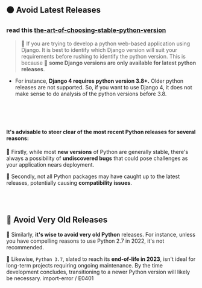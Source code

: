 ## 🟠 Avoid Latest Releases

### read this [the-art-of-choosing-stable-python-version](https://medium.com/@rishabhojha11/the-art-of-choosing-stable-python-version-70a7c755467b)

> 🔴 If you are trying to develop a python web-based application using Django. It is best to identify which Django version will suit your requirements before rushing to identify the python version. This is because 👾 **some Django versions are only available for latest python releases**.

- For instance, **Django 4 requires python version 3.8+.** Older python releases are not supported. So, if you want to use Django 4, it does not make sense to do analysis of the python versions before 3.8.

<br>
<br>
<br>

#### It's advisable to steer clear of the most recent Python releases for several reasons:


  🔸 Firstly, while most **new versions** of Python are generally stable, there's always a possibility of **undiscovered bugs** that could pose challenges as your application nears deployment.

 🔸 Secondly, not all Python packages may have caught up to the latest releases, potentially causing **compatibility issues**.


<br>

<br>

## 🔴 Avoid Very Old Releases


🔸 Similarly, **it's wise to avoid very old Python** releases. For instance, unless you have compelling reasons to use Python 2.7 in 2022, it's not recommended.

🔸 Likewise, `Python 3.7`, slated to reach its **end-of-life in 2023**, isn't ideal for long-term projects requiring ongoing maintenance. By the time development concludes, transitioning to a newer Python version will likely be necessary.
import-error / E0401

